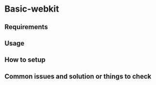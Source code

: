 # Basic-webkit

## Requirements

## Usage

## How to setup

## Common issues and solution or things to check
